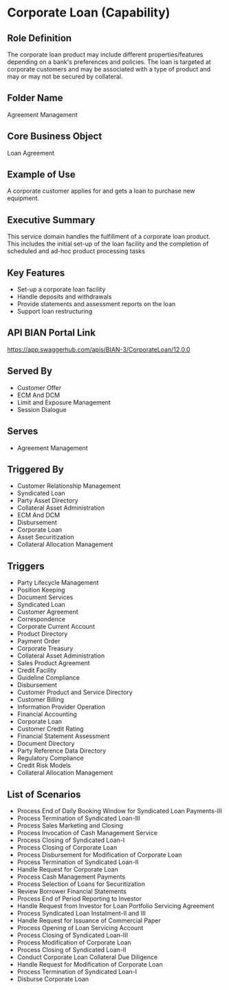 # Corporate Loan (Capability)

## Role Definition
The corporate loan product may include different properties/features depending on a bank's preferences and policies. The loan is targeted at corporate customers and may be associated with a type of product and may or may not be secured by collateral.

## Folder Name
Agreement Management

## Core Business Object
Loan Agreement

## Example of Use
A corporate customer applies for and gets a loan to purchase new equipment.

## Executive Summary
This service domain handles the fulfillment of a corporate loan product. This includes the initial set-up of the loan facility and the completion of scheduled and ad-hoc product processing tasks

## Key Features
- Set-up a corporate loan facility
- Handle deposits and withdrawals
- Provide statements and assessment reports on the loan
- Support loan restructuring

## API BIAN Portal Link
https://app.swaggerhub.com/apis/BIAN-3/CorporateLoan/12.0.0

## Served By
- Customer Offer
- ECM And DCM
- Limit and Exposure Management
- Session Dialogue

## Serves
- Agreement Management

## Triggered By
- Customer Relationship Management
- Syndicated Loan
- Party Asset Directory
- Collateral Asset Administration
- ECM And DCM
- Disbursement
- Corporate Loan
- Asset Securitization
- Collateral Allocation Management

## Triggers
- Party Lifecycle Management
- Position Keeping
- Document Services
- Syndicated Loan
- Customer Agreement
- Correspondence
- Corporate Current Account
- Product Directory
- Payment Order
- Corporate Treasury
- Collateral Asset Administration
- Sales Product Agreement
- Credit Facility
- Guideline Compliance
- Disbursement
- Customer Product and Service Directory
- Customer Billing
- Information Provider Operation
- Financial Accounting
- Corporate Loan
- Customer Credit Rating
- Financial Statement Assessment
- Document Directory
- Party Reference Data Directory
- Regulatory Compliance
- Credit Risk Models
- Collateral Allocation Management

## List of Scenarios
- Process End of Daily Booking Window for Syndicated Loan Payments-III
- Process Termination of Syndicated Loan-III
- Process Sales Marketing and Closing
- Process Invocation of Cash Management Service
- Process Closing of Syndicated Loan-I
- Process Closing of Corporate Loan
- Process Disbursement for Modification of Corporate Loan
- Process Termination of Syndicated Loan-II
- Handle Request for Corporate Loan
- Process Cash Management Payments
- Process Selection of Loans for Securitization
- Review Borrower Financial Statements
- Process End of Period Reporting to Investor
- Handle Request from Investor for Loan Portfolio Servicing Agreement
- Process Syndicated Loan Instalment-II and III
- Handle Request for Issuance of Commercial Paper
- Process Opening of Loan Servicing Account
- Process Closing of Syndicated Loan-III
- Process Modification of Corporate Loan
- Process Closing of Syndicated Loan-II
- Conduct Corporate Loan Collateral Due Diligence
- Handle Request for Modification of Corporate Loan
- Process Termination of Syndicated Loan-I
- Disburse Corporate Loan